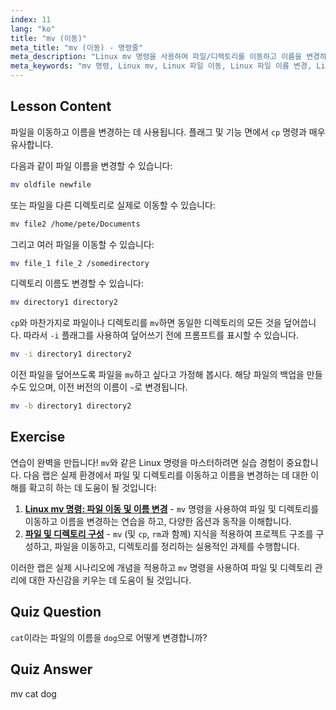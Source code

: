 ```yaml
---
index: 11
lang: "ko"
title: "mv (이동)"
meta_title: "mv (이동) - 명령줄"
meta_description: "Linux mv 명령을 사용하여 파일/디렉토리를 이동하고 이름을 변경하는 방법을 배웁니다. 옵션을 이해하고 덮어쓰기를 방지합니다. Linux 여정을 시작하세요!"
meta_keywords: "mv 명령, Linux mv, Linux 파일 이동, Linux 파일 이름 변경, Linux 튜토리얼, 초보자, Linux 가이드"
---
```


## Lesson Content

파일을 이동하고 이름을 변경하는 데 사용됩니다. 플래그 및 기능 면에서 `cp` 명령과 매우 유사합니다.

다음과 같이 파일 이름을 변경할 수 있습니다:

```bash
mv oldfile newfile
```

또는 파일을 다른 디렉토리로 실제로 이동할 수 있습니다:

```bash
mv file2 /home/pete/Documents
```

그리고 여러 파일을 이동할 수 있습니다:

```bash
mv file_1 file_2 /somedirectory
```

디렉토리 이름도 변경할 수 있습니다:

```bash
mv directory1 directory2
```

`cp`와 마찬가지로 파일이나 디렉토리를 `mv`하면 동일한 디렉토리의 모든 것을 덮어씁니다. 따라서 `-i` 플래그를 사용하여 덮어쓰기 전에 프롬프트를 표시할 수 있습니다.

```bash
mv -i directory1 directory2
```

이전 파일을 덮어쓰도록 파일을 `mv`하고 싶다고 가정해 봅시다. 해당 파일의 백업을 만들 수도 있으며, 이전 버전의 이름이 `~`로 변경됩니다.

```bash
mv -b directory1 directory2
```

## Exercise

연습이 완벽을 만듭니다! `mv`와 같은 Linux 명령을 마스터하려면 실습 경험이 중요합니다. 다음 랩은 실제 환경에서 파일 및 디렉토리를 이동하고 이름을 변경하는 데 대한 이해를 확고히 하는 데 도움이 될 것입니다:

1. **[Linux mv 명령: 파일 이동 및 이름 변경](https://labex.io/ko/labs/linux-linux-mv-command-file-moving-and-renaming-209743)** - `mv` 명령을 사용하여 파일 및 디렉토리를 이동하고 이름을 변경하는 연습을 하고, 다양한 옵션과 동작을 이해합니다.
2. **[파일 및 디렉토리 구성](https://labex.io/ko/labs/linux-organizing-files-and-directories-387877)** - `mv` (및 `cp`, `rm`과 함께) 지식을 적용하여 프로젝트 구조를 구성하고, 파일을 이동하고, 디렉토리를 정리하는 실용적인 과제를 수행합니다.

이러한 랩은 실제 시나리오에 개념을 적용하고 `mv` 명령을 사용하여 파일 및 디렉토리 관리에 대한 자신감을 키우는 데 도움이 될 것입니다.

## Quiz Question

`cat`이라는 파일의 이름을 `dog`으로 어떻게 변경합니까?

## Quiz Answer

mv cat dog
